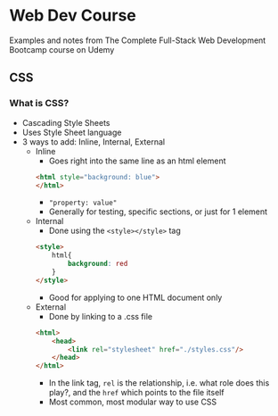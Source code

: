 # Web Dev Course
Examples and notes from The Complete Full-Stack Web Development Bootcamp course on Udemy

## CSS
### What is CSS?
- Cascading Style Sheets
- Uses Style Sheet language
- 3 ways to add: Inline, Internal, External
    - Inline
        - Goes right into the same line as an html element
        ```html
        <html style="background: blue">
        </html>
        ```
        - `"property: value"`
        - Generally for testing, specific sections, or just for 1 element
    - Internal
        - Done using the `<style></style>` tag
        ```html
        <style>
            html{
                background: red
            }
        </style>
        ```
        - Good for applying to one HTML document only
    - External
        - Done by linking to a .css file
        ```html
        <html>
            <head>
                <link rel="stylesheet" href="./styles.css"/>
            </head>
        </html>
        ```
        - In the link tag, `rel` is the relationship, i.e. what role does this play?, and the `href` which points to the file itself
        - Most common, most modular way to use CSS
    
